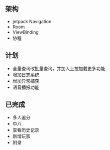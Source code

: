 ## 架构

- jetpack Navigation
- Room
- ViewBinding
- 协程

## 计划

- 全量查询改批量查询，并加入上拉加载更多功能
- 增加日志系统
- 增加异常捕获
- 语音播报功能

## 已完成

- 多人追分
- 中八
- 查看历史记录
- 新增玩家
- 附录
